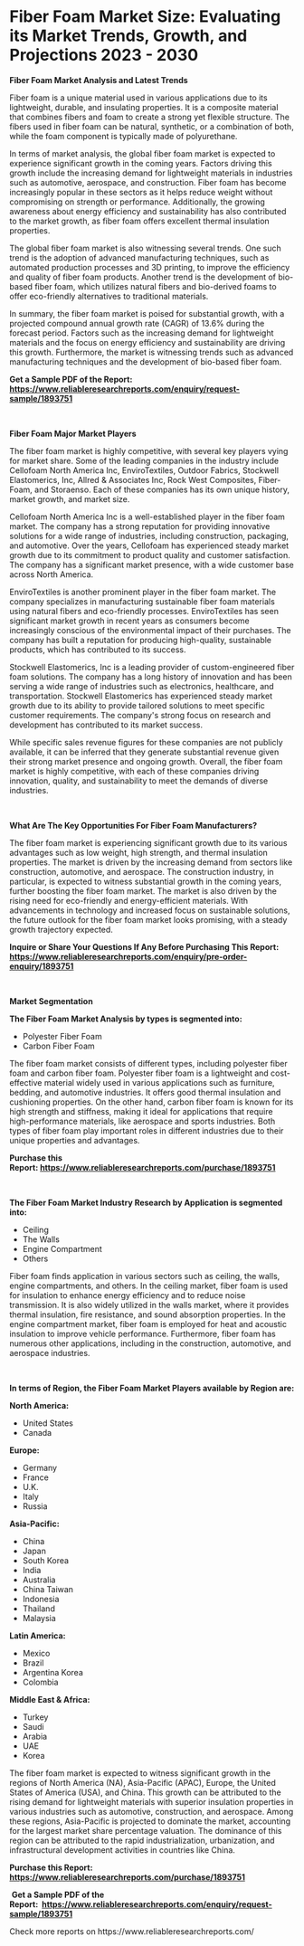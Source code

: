 <p><h1>Fiber Foam Market Size: Evaluating its Market Trends, Growth, and Projections 2023 - 2030</h1></p><p><strong>Fiber Foam Market Analysis and Latest Trends</strong></p>
<p><p>Fiber foam is a unique material used in various applications due to its lightweight, durable, and insulating properties. It is a composite material that combines fibers and foam to create a strong yet flexible structure. The fibers used in fiber foam can be natural, synthetic, or a combination of both, while the foam component is typically made of polyurethane.</p><p>In terms of market analysis, the global fiber foam market is expected to experience significant growth in the coming years. Factors driving this growth include the increasing demand for lightweight materials in industries such as automotive, aerospace, and construction. Fiber foam has become increasingly popular in these sectors as it helps reduce weight without compromising on strength or performance. Additionally, the growing awareness about energy efficiency and sustainability has also contributed to the market growth, as fiber foam offers excellent thermal insulation properties.</p><p>The global fiber foam market is also witnessing several trends. One such trend is the adoption of advanced manufacturing techniques, such as automated production processes and 3D printing, to improve the efficiency and quality of fiber foam products. Another trend is the development of bio-based fiber foam, which utilizes natural fibers and bio-derived foams to offer eco-friendly alternatives to traditional materials.</p><p>In summary, the fiber foam market is poised for substantial growth, with a projected compound annual growth rate (CAGR) of 13.6% during the forecast period. Factors such as the increasing demand for lightweight materials and the focus on energy efficiency and sustainability are driving this growth. Furthermore, the market is witnessing trends such as advanced manufacturing techniques and the development of bio-based fiber foam.</p></p>
<p><strong>Get a Sample PDF of the Report:&nbsp; <a href="https://www.reliableresearchreports.com/enquiry/request-sample/1893751">https://www.reliableresearchreports.com/enquiry/request-sample/1893751</a></strong></p>
<p>&nbsp;</p>
<p><strong>Fiber Foam Major Market Players</strong></p>
<p><p>The fiber foam market is highly competitive, with several key players vying for market share. Some of the leading companies in the industry include Cellofoam North America Inc, EnviroTextiles, Outdoor Fabrics, Stockwell Elastomerics, Inc, Allred & Associates Inc, Rock West Composites, Fiber-Foam, and Storaenso. Each of these companies has its own unique history, market growth, and market size.</p><p>Cellofoam North America Inc is a well-established player in the fiber foam market. The company has a strong reputation for providing innovative solutions for a wide range of industries, including construction, packaging, and automotive. Over the years, Cellofoam has experienced steady market growth due to its commitment to product quality and customer satisfaction. The company has a significant market presence, with a wide customer base across North America.</p><p>EnviroTextiles is another prominent player in the fiber foam market. The company specializes in manufacturing sustainable fiber foam materials using natural fibers and eco-friendly processes. EnviroTextiles has seen significant market growth in recent years as consumers become increasingly conscious of the environmental impact of their purchases. The company has built a reputation for producing high-quality, sustainable products, which has contributed to its success.</p><p>Stockwell Elastomerics, Inc is a leading provider of custom-engineered fiber foam solutions. The company has a long history of innovation and has been serving a wide range of industries such as electronics, healthcare, and transportation. Stockwell Elastomerics has experienced steady market growth due to its ability to provide tailored solutions to meet specific customer requirements. The company's strong focus on research and development has contributed to its market success.</p><p>While specific sales revenue figures for these companies are not publicly available, it can be inferred that they generate substantial revenue given their strong market presence and ongoing growth. Overall, the fiber foam market is highly competitive, with each of these companies driving innovation, quality, and sustainability to meet the demands of diverse industries.</p></p>
<p>&nbsp;</p>
<p><strong>What Are The Key Opportunities For Fiber Foam Manufacturers?</strong></p>
<p><p>The fiber foam market is experiencing significant growth due to its various advantages such as low weight, high strength, and thermal insulation properties. The market is driven by the increasing demand from sectors like construction, automotive, and aerospace. The construction industry, in particular, is expected to witness substantial growth in the coming years, further boosting the fiber foam market. The market is also driven by the rising need for eco-friendly and energy-efficient materials. With advancements in technology and increased focus on sustainable solutions, the future outlook for the fiber foam market looks promising, with a steady growth trajectory expected.</p></p>
<p><strong>Inquire or Share Your Questions If Any Before Purchasing This Report: <a href="https://www.reliableresearchreports.com/enquiry/pre-order-enquiry/1893751">https://www.reliableresearchreports.com/enquiry/pre-order-enquiry/1893751</a></strong></p>
<p>&nbsp;</p>
<p><strong>Market Segmentation</strong></p>
<p><strong>The Fiber Foam Market Analysis by types is segmented into:</strong></p>
<p><ul><li>Polyester Fiber Foam</li><li>Carbon Fiber Foam</li></ul></p>
<p><p>The fiber foam market consists of different types, including polyester fiber foam and carbon fiber foam. Polyester fiber foam is a lightweight and cost-effective material widely used in various applications such as furniture, bedding, and automotive industries. It offers good thermal insulation and cushioning properties. On the other hand, carbon fiber foam is known for its high strength and stiffness, making it ideal for applications that require high-performance materials, like aerospace and sports industries. Both types of fiber foam play important roles in different industries due to their unique properties and advantages.</p></p>
<p><strong>Purchase this Report:&nbsp;<a href="https://www.reliableresearchreports.com/purchase/1893751">https://www.reliableresearchreports.com/purchase/1893751</a></strong></p>
<p>&nbsp;</p>
<p><strong>The Fiber Foam Market Industry Research by Application is segmented into:</strong></p>
<p><ul><li>Ceiling</li><li>The Walls</li><li>Engine Compartment</li><li>Others</li></ul></p>
<p><p>Fiber foam finds application in various sectors such as ceiling, the walls, engine compartments, and others. In the ceiling market, fiber foam is used for insulation to enhance energy efficiency and to reduce noise transmission. It is also widely utilized in the walls market, where it provides thermal insulation, fire resistance, and sound absorption properties. In the engine compartment market, fiber foam is employed for heat and acoustic insulation to improve vehicle performance. Furthermore, fiber foam has numerous other applications, including in the construction, automotive, and aerospace industries.</p></p>
<p>&nbsp;</p>
<p><strong>In terms of Region, the Fiber Foam Market Players available by Region are:</strong></p>
<p>
    <p> <strong> North America: </strong>
        <ul>
            <li>United States</li>
            <li>Canada</li>
        </ul>
        </p> 
    <p> <strong> Europe: </strong>
        <ul>
            <li>Germany</li>
            <li>France</li>
            <li>U.K.</li>
            <li>Italy</li>
            <li>Russia</li>
        </ul>
        </p> 
    <p> <strong> Asia-Pacific: </strong>
        <ul>
            <li>China</li>
            <li>Japan</li>
            <li>South Korea</li>
            <li>India</li>
            <li>Australia</li>
            <li>China Taiwan</li>
            <li>Indonesia</li>
            <li>Thailand</li>
            <li>Malaysia</li>
        </ul>
        </p> 
    <p> <strong> Latin America: </strong>
        <ul>
            <li>Mexico</li>
            <li>Brazil</li>
            <li>Argentina Korea</li>
            <li>Colombia</li>
        </ul>
        </p> 
    <p> <strong> Middle East & Africa: </strong>
        <ul>
            <li>Turkey</li>
            <li>Saudi</li>
            <li>Arabia</li>
            <li>UAE</li>
            <li>Korea</li>
        </ul>
    </p>
    </p>
<p><p>The fiber foam market is expected to witness significant growth in the regions of North America (NA), Asia-Pacific (APAC), Europe, the United States of America (USA), and China. This growth can be attributed to the rising demand for lightweight materials with superior insulation properties in various industries such as automotive, construction, and aerospace. Among these regions, Asia-Pacific is projected to dominate the market, accounting for the largest market share percentage valuation. The dominance of this region can be attributed to the rapid industrialization, urbanization, and infrastructural development activities in countries like China.</p></p>
<p><strong>Purchase this Report: <a href="https://www.reliableresearchreports.com/purchase/1893751">https://www.reliableresearchreports.com/purchase/1893751</a></strong></p>
<p>&nbsp;<strong>Get a Sample PDF of the Report:&nbsp;&nbsp;<a href="https://www.reliableresearchreports.com/enquiry/request-sample/1893751">https://www.reliableresearchreports.com/enquiry/request-sample/1893751</a></strong></p>
<p><strong></strong></p>
<p>Check more reports on https://www.reliableresearchreports.com/</p>